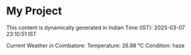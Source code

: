 # My Project

This content is dynamically generated in Indian Time (IST): 2025-03-07 23:10:51 IST


Current Weather in Coimbatore:
Temperature: 26.88 °C
Condition: haze
